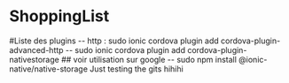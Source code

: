 # ShoppingList
#Liste des plugins 
-- http : sudo ionic cordova plugin add cordova-plugin-advanced-http
-- sudo ionic cordova plugin add cordova-plugin-nativestorage ## voir utilisation sur google 
-- sudo npm install @ionic-native/native-storage
Just testing the gits
hihihi
